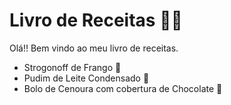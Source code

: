 # Livro de Receitas :man_cook: 

Olá!! Bem vindo ao meu livro de receitas.

- Strogonoff de Frango :chicken: 
- Pudim de Leite Condensado 🍮
- Bolo de Cenoura com cobertura de Chocolate 🎂
